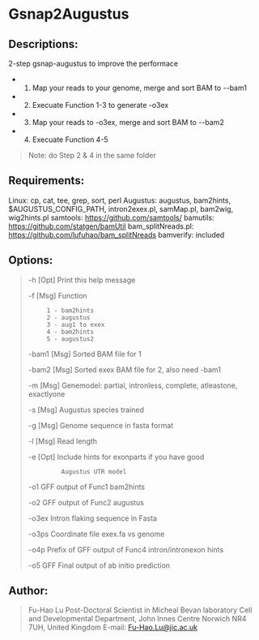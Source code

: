 # Gsnap2Augustus

## Descriptions:
  2-step gsnap-augustus to improve the performace

*  1. Map your reads to your genome, merge and sort BAM to --bam1
*  2. Execuate Function 1-3 to generate -o3ex
*  3. Map your reads to -o3ex, merge and sort BAM to --bam2
*  4. Execuate Function 4-5
>    Note: do Step 2 & 4 in the same folder

## Requirements:

  Linux: cp, cat, tee, grep, sort, perl
  Augustus: augustus, bam2hints, \$AUGUSTUS_CONFIG_PATH, 
            intron2exex.pl, samMap.pl, bam2wig, wig2hints.pl
  samtools: https://github.com/samtools/
  bamutils: https://github.com/statgen/bamUtil
  bam_splitNreads.pl: https://github.com/lufuhao/bam_splitNreads
  bamverify: included

## Options:

>  -h    [Opt] Print this help message
>
>  -f    [Msg] Function
>
>          1 - bam2hints
>          2 - augustus
>          3 - aug1 to exex
>          4 - bam2hints
>          5 - augustus2
>
>  -bam1	[Msg] Sorted BAM file for 1
>
>  -bam2 [Msg] Sorted exex BAM file for 2, also need -bam1
>
>  -m    [Msg] Genemodel: partial, intronless, complete, atleastone, exactlyone
>
>  -s    [Msg] Augustus species trained
>
>  -g    [Msg] Genome sequence in fasta format
>
>  -l    [Msg] Read length
>
>  -e    [Opt] Include hints for exonparts if you have good 
>
>              Augustus UTR model
>
>  -o1   GFF output of Func1 bam2hints
>
>  -o2	GFF output of Func2 augustus
>
>  -o3ex Intron flaking sequence in Fasta
>
>  -o3ps	Coordinate file exex.fa vs genome
>
>  -o4p	Prefix of GFF output of Func4 intron/intronexon hints
>
>  -o5	GFF Final output of ab initio prediction


## Author:

>  Fu-Hao Lu
>  Post-Doctoral Scientist in Micheal Bevan laboratory
>  Cell and Developmental Department, John Innes Centre
>  Norwich NR4 7UH, United Kingdom
>  E-mail: Fu-Hao.Lu@jic.ac.uk
